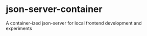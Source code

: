 # json-server-container
A container-ized json-server for local frontend development and experiments
